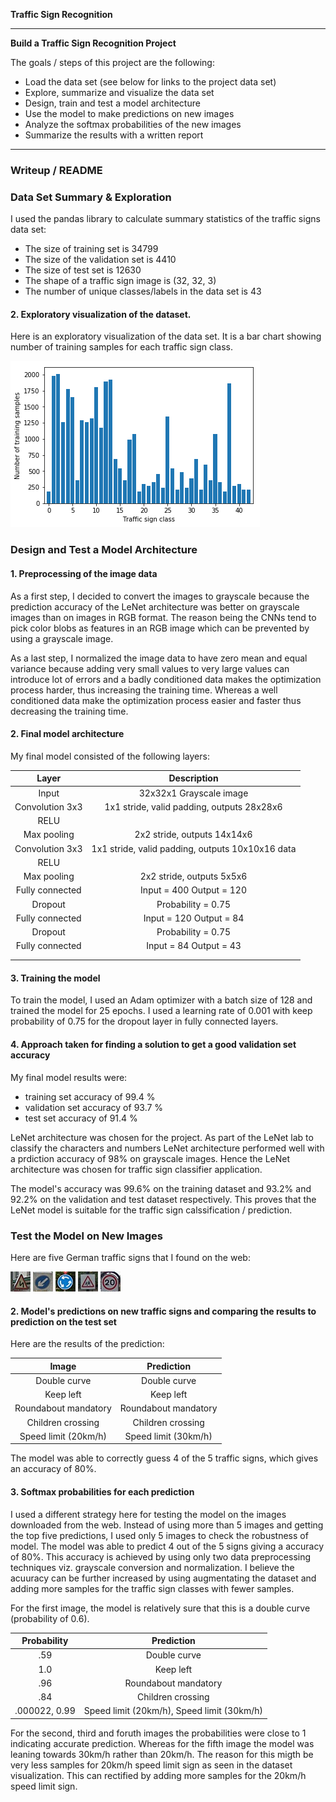 **Traffic Sign Recognition** 

---

**Build a Traffic Sign Recognition Project**

The goals / steps of this project are the following:
* Load the data set (see below for links to the project data set)
* Explore, summarize and visualize the data set
* Design, train and test a model architecture
* Use the model to make predictions on new images
* Analyze the softmax probabilities of the new images
* Summarize the results with a written report


[//]: # (Image References)

[image1]: ./Exploratory_visualization.png "Dataset Visualization"
[image2]: ./examples/grayscale.jpg "Grayscaling"
[image3]: ./examples/random_noise.jpg "Random Noise"
[image4]: ./test_images/1.jpg "Traffic Sign 1"
[image5]: ./test_images/2.jpg "Traffic Sign 2"
[image6]: ./test_images/3.jpg "Traffic Sign 3"
[image7]: ./test_images/4.jpg "Traffic Sign 4"
[image8]: ./test_images/5.jpg "Traffic Sign 5"

---
### Writeup / README

### Data Set Summary & Exploration

I used the pandas library to calculate summary statistics of the traffic
signs data set:

* The size of training set is 34799
* The size of the validation set is 4410
* The size of test set is 12630
* The shape of a traffic sign image is (32, 32, 3)
* The number of unique classes/labels in the data set is 43

#### 2. Exploratory visualization of the dataset.

Here is an exploratory visualization of the data set. It is a bar chart showing number of training samples for each traffic sign class.

![alt text][image1]

### Design and Test a Model Architecture

#### 1. Preprocessing of the image data

As a first step, I decided to convert the images to grayscale because the prediction accuracy of the LeNet architecture was better on grayscale images than on images in RGB format. The reason being the CNNs tend to pick color blobs as features in an RGB image which can be prevented by using a grayscale image.

As a last step, I normalized the image data to have zero mean and equal variance because adding very small values to very large values can introduce lot of errors and a badly conditioned data makes the optimization process harder, thus increasing the training time. Whereas a well conditioned data make the optimization process easier and faster thus decreasing the training time.


#### 2. Final model architecture

My final model consisted of the following layers:

| Layer         		|     Description	        					| 
|:---------------------:|:---------------------------------------------:| 
| Input         		| 32x32x1 Grayscale image   							| 
| Convolution 3x3     	| 1x1 stride, valid padding, outputs 28x28x6 	|
| RELU					|												|
| Max pooling	      	| 2x2 stride,  outputs 14x14x6				|
| Convolution 3x3	    | 1x1 stride, valid padding, outputs 10x10x16 data |
| RELU					|												|
| Max pooling	      	| 2x2 stride,  outputs 5x5x6				|
| Fully connected		| Input = 400 Output = 120	|
| Dropout		| Probability = 0.75	|
| Fully connected		| Input = 120 Output = 84	|
| Dropout		| Probability = 0.75	|
| Fully connected		| Input = 84 Output = 43	|
|						|												|
|						|												|
 


#### 3. Training the model

To train the model, I used an Adam optimizer with a batch size of 128 and trained the model for 25 epochs. I used a learning rate of 0.001 with keep probability of 0.75 for the dropout layer in fully connected layers.

#### 4. Approach taken for finding a solution to get a good validation set accuracy

My final model results were:
* training set accuracy of 99.4 %
* validation set accuracy of 93.7 % 
* test set accuracy of 91.4 %

LeNet architecture was chosen for the project. As part of the LeNet lab to classify the characters and numbers LeNet architecture performed well with a prdiction accuracy of 98% on grayscale images. Hence the LeNet architecture was chosen for traffic sign classifier application. 

The model's accuracy was 99.6% on the training dataset and 93.2% and 92.2% on the validation and test dataset respectively. This proves that the LeNet model is suitable for the traffic sign calssification / prediction.

### Test the Model on New Images

Here are five German traffic signs that I found on the web:

![alt text][image4] ![alt text][image5] ![alt text][image6] 
![alt text][image7] ![alt text][image8]

#### 2. Model's predictions on new traffic signs and comparing the results to prediction on the test set

Here are the results of the prediction:

| Image			        |     Prediction	        					| 
|:---------------------:|:---------------------------------------------:| 
| Double curve      		| Double curve   									| 
| Keep left     			| Keep left 										|
| Roundabout mandatory					| Roundabout mandatory											|
| Children crossing	      		| Children crossing					 				|
| Speed limit (20km/h)			| Speed limit (30km/h)      							|


The model was able to correctly guess 4 of the 5 traffic signs, which gives an accuracy of 80%.

#### 3. Softmax probabilities for each prediction

I used a different strategy here for testing the model on the images downloaded from the web. Instead of using more than 5 images and getting the top five predictions, I used only 5 images to check the robustness of model. The model was able to predict 4 out of the 5 signs giving a accuracy of 80%. This accuracy is achieved by using only two data preprocessing techniques viz. grayscale conversion and normalization. I believe the acuuracy can be further increased by using augmentating the dataset and adding more samples for the traffic sign classes with fewer samples. 

For the first image, the model is relatively sure that this is a double curve (probability of 0.6).

| Probability         	|     Prediction	        					| 
|:---------------------:|:---------------------------------------------:| 
| .59         			| Double curve   									| 
| 1.0     				| Keep left 										|
| .96					| Roundabout mandatory											|
| .84	      			| Children crossing					 				|
| .000022, 0.99			    | Speed limit (20km/h), Speed limit (30km/h)      							|


For the second, third and foruth images the probabilities were close to 1 indicating accurate prediction. Whereas for the fifth image the model was leaning towards 30km/h rather than 20km/h. The reason for this migth be very less samples for 20km/h speed limit sign as seen in the dataset visualization. This can rectified by adding more samples for the 20km/h speed limit sign.
